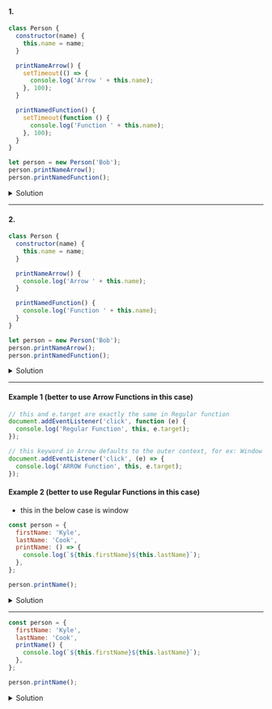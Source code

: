 #### 1.

```js
class Person {
  constructor(name) {
    this.name = name;
  }

  printNameArrow() {
    setTimeout(() => {
      console.log('Arrow ' + this.name);
    }, 100);
  }

  printNamedFunction() {
    setTimeout(function () {
      console.log('Function ' + this.name);
    }, 100);
  }
}

let person = new Person('Bob');
person.printNameArrow();
person.printNamedFunction();
```

<details>
<summary>Solution</summary>

```js
Arrow Bob
Function
```

**Reason:**

- `Arrow` functions do not have their own this context; instead, they inherit this from the surrounding code where they are defined
- `this` inside printNameArrow's arrow function **refers to the instance of the Person class (i.e., person)**.
- Therefore, when person.printNameArrow() is called, **_it correctly accesses person's name property_** and prints "Arrow Bob".

- `Traditional functions` have their **own this context**, which, **in the case of a function passed to setTimeout, is set to the global object** (window in a web browser, global in Node.js) or undefined in strict mode.
- Because **there's no name property on the global object** (or it's not the expected value), it prints **"Function undefined"** (or just "Function " if not in strict mode and the global object doesn't have a name property).

</details>

---

#### 2.

```js
class Person {
  constructor(name) {
    this.name = name;
  }

  printNameArrow() {
    console.log('Arrow ' + this.name);
  }

  printNamedFunction() {
    console.log('Function ' + this.name);
  }
}

let person = new Person('Bob');
person.printNameArrow();
person.printNamedFunction();
```

<details>
<summary>Solution</summary>

```js
Arrow Bob
Function Bob
```

#### Reason:

- "Arrow Bob" because `this` refers to the person instance.
- Since `this` method is **directly invoked on the person instance** and there's no change in the this context caused by setTimeout or any other mechanism, it **correctly logs "Function Bob"**.

</details>

---

#### Example 1 (better to use Arrow Functions in this case)

```js
// this and e.target are exactly the same in Regular function
document.addEventListener('click', function (e) {
  console.log('Regular Function', this, e.target);
});

// this keyword in Arrow defaults to the outer context, for ex: Window
document.addEventListener('click', (e) => {
  console.log('ARROW Function', this, e.target);
});
```

#### Example 2 (better to use Regular Functions in this case)

- this in the below case is window

```js
const person = {
  firstName: 'Kyle',
  lastName: 'Cook',
  printName: () => {
    console.log(`${this.firstName}${this.lastName}`);
  },
};

person.printName();
```

<details>
<summary>Solution</summary>

```js
undefined undefined
```

</details>

---

```js
const person = {
  firstName: 'Kyle',
  lastName: 'Cook',
  printName() {
    console.log(`${this.firstName}${this.lastName}`);
  },
};

person.printName();
```

<details>
<summary>Solution</summary>

```js
Kyle Cook
```

</details>
